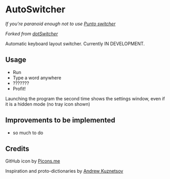 AutoSwitcher
===========
*If you're paranoid enough not to use [Punto switcher](http://punto.yandex.ru "closed source software from Russia :(")*

*Forked from [dotSwitcher](https://github.com/kurumpa/dotSwitcher "open source software from Ukraine :)")*

Automatic keyboard layout switcher. Currently IN DEVELOPMENT. 

Usage
-----
* Run
* Type a word anywhere
* ???????
* Profit!

Launching the program the second time shows the settings window, even if it is a hidden mode (no tray icon shown)

Improvements to be implemented
------------------------------
* so much to do

Credits
-------
GitHub icon by [Picons.me](https://picons.me/)

Inspiration and proto-dictionaries by [Andrew Kuznetsov](https://xneur.ru)
